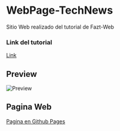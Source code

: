 # WebPage-TechNews
Sitio Web realizado del tutorial de Fazt-Web 

### Link del tutorial
[Link](https://www.youtube.com/watch?v=Q2imkhmhOFo)

## Preview
![Preview](https://user-images.githubusercontent.com/43888961/127558130-71313e06-2251-4219-b7c9-925b2a8907c2.png)

## Pagina Web
[Pagina en Github Pages](https://josephleyva.github.io/WebPage-TechNews/)

